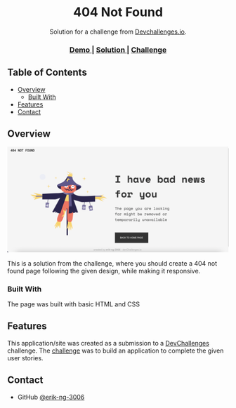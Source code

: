 
<h1 align="center">404 Not Found</h1>

<div align="center">
   Solution for a challenge from  <a href="http://devchallenges.io" target="_blank">Devchallenges.io</a>.
</div>

<div align="center">
  <h3>
    <a href="https://{your-demo-link.your-domain}">
      Demo
    </a>
    <span> | </span>
    <a href="https://github.com/erik-ng-3006/404-not-found/blob/main/README.md">
      Solution
    </a>
    <span> | </span>
    <a href="https://devchallenges.io/challenges/wBunSb7FPrIepJZAg0sY">
      Challenge
    </a>
  </h3>
</div>

<!-- TABLE OF CONTENTS -->

## Table of Contents

- [Overview](#overview)
  - [Built With](#built-with)
- [Features](#features)
- [Contact](#contact)

<!-- OVERVIEW -->

## Overview

![screenshot](https://github.com/erik-ng-3006/404-not-found/blob/main/Screenshot%202021-12-03%20at%2016.16.49.png)

This is a solution from the challenge, where you should create a 404 not found page following the given design, while making it responsive.

### Built With

The page was built with basic HTML and CSS

## Features

<!-- List the features of your application or follow the template. Don't share the figma file here :) -->

This application/site was created as a submission to a [DevChallenges](https://devchallenges.io/challenges) challenge. The [challenge](https://devchallenges.io/challenges/wBunSb7FPrIepJZAg0sY) was to build an application to complete the given user stories.

## Contact

- GitHub [@erik-ng-3006](https://github.com/erik-ng-3006)
